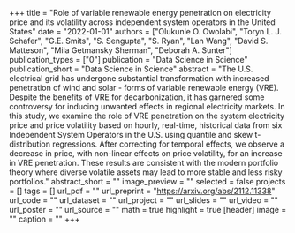 +++
title = "Role of variable renewable energy penetration on electricity price and its volatility across independent system operators in the United States"
date = "2022-01-01"
authors = ["Olukunle O. Owolabi", "Toryn L. J. Schafer", "G.E. Smits", "S. Sengupta", "S. Ryan", "Lan Wang", "David S. Matteson", "Mila Getmansky Sherman", "Deborah A. Sunter"]
publication_types = ["0"]
publication = "Data Science in Science"
publication_short = "Data Science in Science"
abstract = "The U.S. electrical grid has undergone substantial transformation with increased penetration of wind and solar - forms of variable renewable energy (VRE). Despite the benefits of VRE for decarbonization, it has garnered some controversy for inducing unwanted effects in regional electricity markets. In this study, we examine the role of VRE penetration on the system electricity price and price volatility based on hourly, real-time, historical data from six Independent System Operators in the U.S. using quantile and skew t-distribution regressions. After correcting for temporal effects, we observe a decrease in price, with non-linear effects on price volatility, for an increase in VRE penetration. These results are consistent with the modern portfolio theory where diverse volatile assets may lead to more stable and less risky portfolios."
abstract_short = ""
image_preview = ""
selected = false
projects = []
tags = []
url_pdf = ""
url_preprint = "https://arxiv.org/abs/2112.11338"
url_code = ""
url_dataset = ""
url_project = ""
url_slides = ""
url_video = ""
url_poster = ""
url_source = ""
math = true
highlight = true
[header]
image = ""
caption = ""
+++
